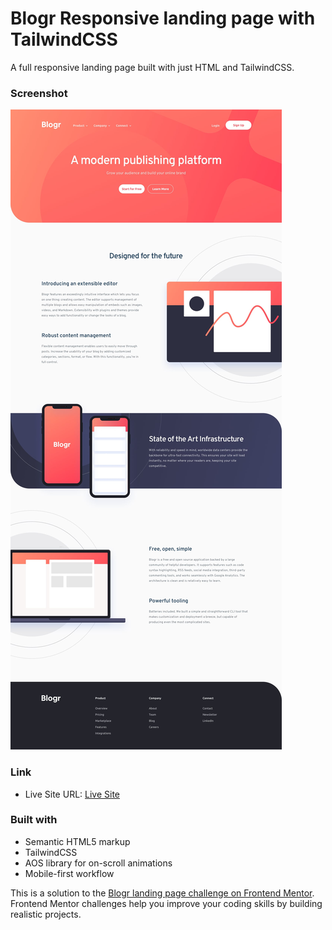 # Blogr Responsive landing page with TailwindCSS

A full responsive landing page built with just HTML and TailwindCSS.

### Screenshot

![](./images/desktop-design.jpg)


### Link

- Live Site URL: [Live Site](https://mikhailwahib.github.io/Blogr-Landing-Page/)


### Built with

- Semantic HTML5 markup
- TailwindCSS
- AOS library for on-scroll animations
- Mobile-first workflow


This is a solution to the [Blogr landing page challenge on Frontend Mentor](https://www.frontendmentor.io/challenges/blogr-landing-page-EX2RLAApP). Frontend Mentor challenges help you improve your coding skills by building realistic projects.
